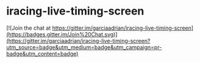iracing-live-timing-screen
==================

[![Join the chat at https://gitter.im/garciaadrian/iracing-live-timing-screen](https://badges.gitter.im/Join%20Chat.svg)](https://gitter.im/garciaadrian/iracing-live-timing-screen?utm_source=badge&utm_medium=badge&utm_campaign=pr-badge&utm_content=badge)

